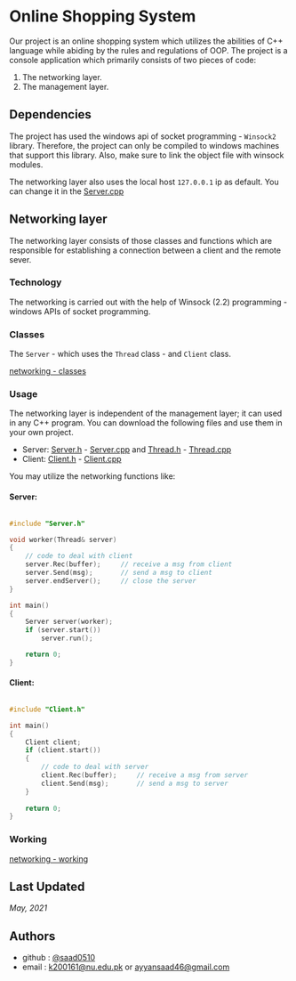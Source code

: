 # Online Shopping System

Our project is an online shopping system which utilizes the abilities of C++ language while abiding by the rules and regulations of
OOP. The project is a console application which primarily consists of two pieces of code:

1. The networking layer.
2. The management layer.
 
## Dependencies

The project has used the windows api of socket programming - `Winsock2` library. Therefore, the project can only be compiled to windows machines that support this library. Also, make sure to link the object file with winsock modules.

The networking layer also uses the local host `127.0.0.1` ip as default. You can change it in the [Server.cpp](./Server/Headers/Server.cpp)

## Networking layer

The networking layer consists of those classes and functions which are responsible for establishing a connection between a client and the remote sever.

### Technology

The networking is carried out with the help of Winsock (2.2) programming - windows APIs of socket programming.

### Classes

The `Server` - which uses the `Thread` class - and `Client` class.

[networking - classes](./images/networking/classes.jpg)

### Usage

The networking layer is independent of the management layer; it can used in any C++ program. You can download the following files and use them in your own project.

- Server: [Server.h](./Server/Headers/Server.h) - [Server.cpp](./Server/Headers/Server.cpp) and [Thread.h](./Server/Headers/Thread.h) - [Thread.cpp](./Server/Headers/Thread.cpp)
- Client: [Client.h](./Client/Headers/Client.h) - [Client.cpp](./Client/Headers/Client.cpp)

You may utilize the networking functions like:

#### Server:

```cpp

#include "Server.h"

void worker(Thread& server)
{
    // code to deal with client
    server.Rec(buffer);     // receive a msg from client
    server.Send(msg);       // send a msg to client
    server.endServer();     // close the server
}

int main()
{
    Server server(worker);
    if (server.start())
        server.run();

    return 0;
}
```


#### Client:

```cpp

#include "Client.h"

int main()
{
    Client client;
    if (client.start())
    {
        // code to deal with server
        client.Rec(buffer);     // receive a msg from server
        client.Send(msg);       // send a msg to server
    }
        
    return 0;
}
```

### Working

[networking - working](./images/networking/working.jpg)


## Last Updated

_May, 2021_

## Authors

- github : [@saad0510](https://www.github.com/saad0510)
- email  : k200161@nu.edu.pk or ayyansaad46@gmail.com

